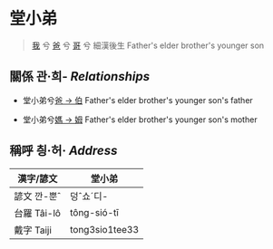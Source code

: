 # 堂小弟
> [我](member1.md) 兮 [爸](member2.md) 兮 [哥](member10.md) 兮 細漢後生 Father's elder brother's younger son

## 關係 관·희- _Relationships_

- 堂小弟兮[爸 → 伯](member10.md) Father's elder brother's younger son's father

- 堂小弟兮[媽 → 姆](member33.md) Father's elder brother's younger son's mother



## 稱呼 칑·허· _Address_

漢字/諺文 | 堂小弟
--- | ---
諺文 깐-뿐ˆ | 덩ˆ쇼ˊ디-
台羅 Tâi-lô | tông-sió-tī
戴字 Taiji | tong3sio1tee33


